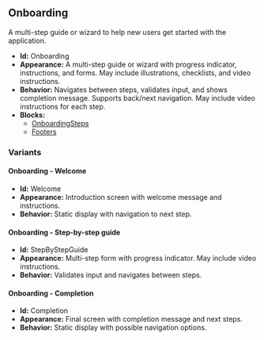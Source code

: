 ## Onboarding
A multi-step guide or wizard to help new users get started with the application.
- **Id:** Onboarding
- **Appearance:** A multi-step guide or wizard with progress indicator, instructions, and forms. May include illustrations, checklists, and video instructions.
- **Behavior:** Navigates between steps, validates input, and shows completion message. Supports back/next navigation. May include video instructions for each step.
- **Blocks:**
  - [OnboardingSteps](../blocks/OnboardingSteps.md)
  - [Footers](../blocks/Footers.md)
### Variants
#### Onboarding - **Welcome**
- **Id:** Welcome
- **Appearance:** Introduction screen with welcome message and instructions.
- **Behavior:** Static display with navigation to next step.
#### Onboarding - **Step-by-step guide**
- **Id:** StepByStepGuide
- **Appearance:** Multi-step form with progress indicator. May include video instructions.
- **Behavior:** Validates input and navigates between steps.
#### Onboarding - **Completion**
- **Id:** Completion
- **Appearance:** Final screen with completion message and next steps.
- **Behavior:** Static display with possible navigation options.
